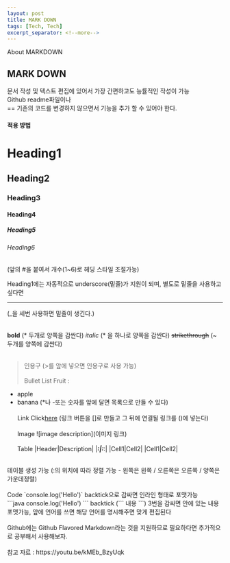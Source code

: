 ```yaml
---
layout: post
title: MARK DOWN
tags: [Tech, Tech]
excerpt_separator: <!--more-->
---
```


About MARKDOWN
<!--more-->
## MARK DOWN
문서 작성 및 텍스트 편집에 있어서 가장 간편하고도 능률적인 작성이 가능<br>
Github readme파일이나 <br>
== 기존의 코드를 변경하지 않으면서 기능을 추가 할 수 있어야 한다.<br>

#### 적용 방법

# Heading1
## Heading2
### Heading3
#### Heading4
##### Heading5
###### Heading6
(앞의 #을 붙여서 개수(1~6)로 헤딩 스타일 조절가능)

Heading1에는 자동적으로 underscore(밑줄)가 지원이 되며, 별도로 밑줄을 사용하고 싶다면
___
(_을 세번 사용하면 밑줄이 생긴다.)
<br><br>

**bold** (* 두개로 양쪽을 감싼다)
*italic* (* 을 하나로 양쪽을 감싼다)
~~strikethrough~~ (~ 두개를 양쪽에 감싼다)
<br><br>
> 인용구
(>를 앞에 넣으면 인용구로 사용 가능)
<br><br>
Bullet List
Fruit :
* apple
* banana
(*나 -또는 숫자를 앞에 달면 목록으로 만들 수 있다)
<br><br>
Link
Click[here](https://www.naver.com)
(링크 버튼을 []로 만들고 그 뒤에 연결될 링크를 ()에 넣는다)
<br><br>
Image
![image description](이미지 링크)
<br><br>
Table
|Header|Description|
|___:|:___:|
|Cell1|Cell2|
|Cell1|Cell2|
<br>
테이블 생성 가능
(:의 위치에 따라 정렬 가능 - 왼쪽은 왼쪽 / 오른쪽은 오른쪽 / 양쪽은 가운데정렬)
<br><br>
Code
`console.log('Hello')`
backtick으로 감싸면 인라인 형태로 포맷가능
<br>
```java
console.log('Hello')
```
backtick (``` 내용 ```) 3번을 감싸면 안에 있는 내용 포맷가능, 앞에 언어를 쓰면 해당 언어를 명시해주면 맞게 편집된다
<br><br>
Github에는 Github Flavored Markdown라는 것을 지원하므로 필요하다면 추가적으로 공부해서 사용해보자.
<br><br>
참고 자료 : https://youtu.be/kMEb_BzyUqk